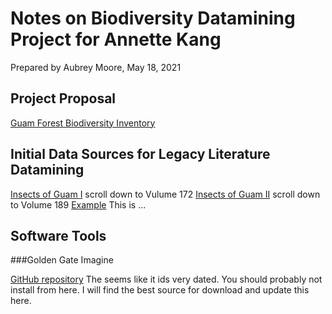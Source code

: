 # Notes on Biodiversity Datamining Project for Annette Kang

Prepared by Aubrey Moore, May 18, 2021

## Project Proposal

[Guam Forest Biodiversity Inventory](https://github.com/aubreymoore/Miscellaneous-Docs-for-CFES2018/raw/master/ms_proposal_2018.pdf)

## Initial Data Sources for Legacy Literature Datamining 

[Insects of Guam I](http://hbs.bishopmuseum.org/pubs-online/bpbm-bulletins.html) scroll down to Vulume 172
[Insects of Guam II](http://hbs.bishopmuseum.org/pubs-online/bpbm-bulletins.html) scroll down to Volume 189
[Example](https://zenodo.org/record/3634035#.YKNHgiYRXS8) This is ...
 
## Software Tools

###Golden Gate Imagine

[GitHub repository](https://github.com/plazi/GoldenGATE-Imagine) The seems like it ids very dated. You should probably not install from here. I will find the best source for download and update this here.

